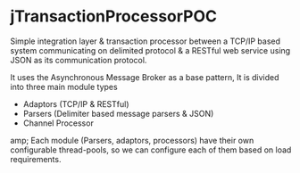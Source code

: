 # jTransactionProcessorPOC
Simple integration layer &amp; transaction processor between a TCP/IP based system communicating on delimited protocol &amp; a RESTful web service using JSON as its communication protocol.

It uses the Asynchronous Message Broker as a base pattern, 
It is divided into three main module types 
  - Adaptors (TCP/IP & RESTful)
  - Parsers (Delimiter based message parsers & JSON)
  - Channel Processor

 amp; Each module (Parsers, adaptors, processors) have their own configurable thread-pools, so we can configure each of them based on load requirements.
